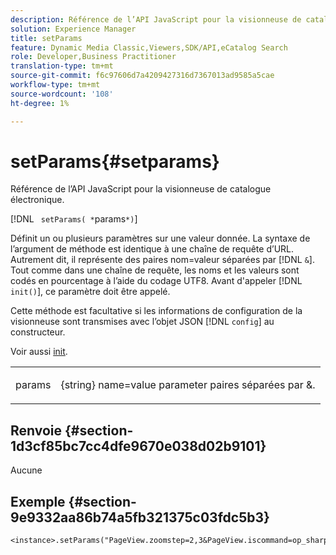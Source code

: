 ```yaml
---
description: Référence de l’API JavaScript pour la visionneuse de catalogue électronique.
solution: Experience Manager
title: setParams
feature: Dynamic Media Classic,Viewers,SDK/API,eCatalog Search
role: Developer,Business Practitioner
translation-type: tm+mt
source-git-commit: f6c97606d7a4209427316d7367013ad9585a5cae
workflow-type: tm+mt
source-wordcount: '108'
ht-degree: 1%

---
```



# setParams{#setparams}

Référence de l’API JavaScript pour la visionneuse de catalogue électronique.

[!DNL ` setParams( *`params`*)`]

Définit un ou plusieurs paramètres sur une valeur donnée. La syntaxe de l’argument de méthode est identique à une chaîne de requête d’URL. Autrement dit, il représente des paires nom=valeur séparées par [!DNL `&`]. Tout comme dans une chaîne de requête, les noms et les valeurs sont codés en pourcentage à l’aide du codage UTF8. Avant d&#39;appeler [!DNL `init()`], ce paramètre doit être appelé.

Cette méthode est facultative si les informations de configuration de la visionneuse sont transmises avec l’objet JSON [!DNL `config`] au constructeur.

Voir aussi [init](../../../c-html5-s7-aem-asset-viewers/c-html5-20-ecatalog-viewer-about/c-html5-20-ecatalog-viewer-javascriptapiref/r-html5-ecatalog-viewer-20-javascriptapiref-init.md#reference-aee94dd92a28410784f7a1792e28683b).

<table id="table_896DFF34A68A403DB93A6D597461A573"> 
 <tbody> 
  <tr> 
   <td colname="col1"> <p> <span class="codeph"> <span class="varname"> params</span> </span> </p> </td> 
   <td colname="col2"> <p> <span class="codeph"> {string}</span> name=value parameter paires séparées par  <span class="codeph"> &amp;</span>. </p> </td> 
  </tr> 
 </tbody> 
</table>

## Renvoie {#section-1d3cf85bc7cc4dfe9670e038d02b9101}

Aucune

## Exemple {#section-9e9332aa86b74a5fb321375c03fdc5b3}

```
<instance>.setParams("PageView.zoomstep=2,3&PageView.iscommand=op_sharpen%3d1")
```

